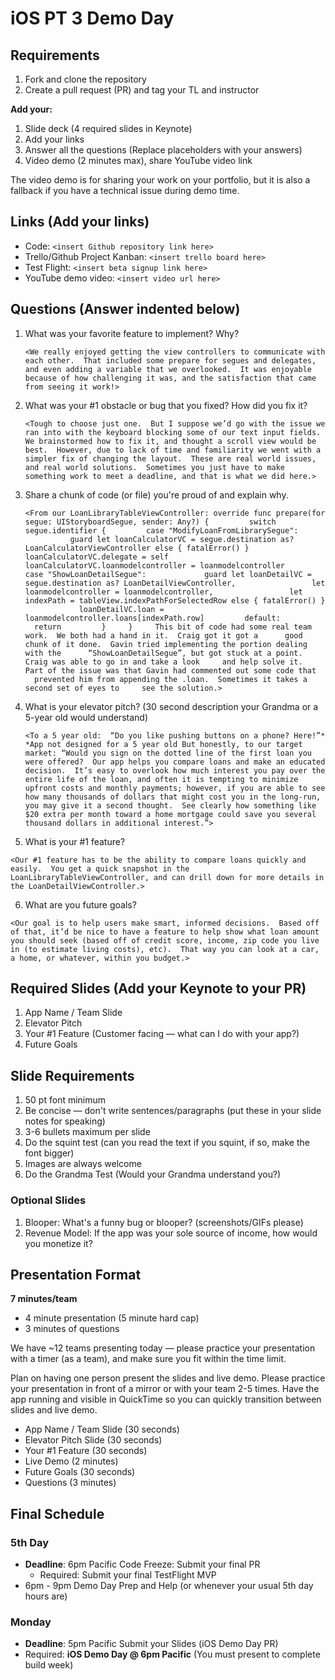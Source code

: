 # iOS PT 3 Demo Day

## Requirements

1. Fork and clone the repository
2. Create a pull request (PR) and tag your TL and instructor

**Add your:**

1. Slide deck (4 required slides in Keynote)
2. Add your links
3. Answer all the questions (Replace placeholders with your answers)
4. Video demo (2 minutes max), share YouTube video link

The video demo is for sharing your work on your portfolio, but it is also a fallback if you have a technical issue during demo time.

## Links (Add your links)

* Code: `<insert Github repository link here>`
* Trello/Github Project Kanban: `<insert trello board here>`
* Test Flight: `<insert beta signup link here>`
* YouTube demo video: `<insert video url here>`

## Questions (Answer indented below)

1. What was your favorite feature to implement? Why?

    `<We really enjoyed getting the view controllers to communicate with each other.  That included some prepare for segues and delegates, and even adding a variable that we overlooked.  It was enjoyable because of how challenging it was, and the satisfaction that came from seeing it work!>`

2. What was your #1 obstacle or bug that you fixed? How did you fix it?

    `<Tough to choose just one.  But I suppose we’d go with the issue we ran into with the keyboard blocking some of our text input fields.  We brainstormed how to fix it, and thought a scroll view would be best.  However, due to lack of time and familiarity we went with a simpler fix of changing the layout.  These are real world issues, and real world solutions.  Sometimes you just have to make something work to meet a deadline, and that is what we did here.>`
  
3. Share a chunk of code (or file) you're proud of and explain why.

    `<From our LoanLibraryTableViewController:
        override func prepare(for segue: UIStoryboardSegue, sender: Any?) {
            switch segue.identifier {
            case "ModifyLoanFromLibrarySegue":
                    guard let loanCalculatorVC = segue.destination as? LoanCalculatorViewController else { fatalError() }
                    loanCalculatorVC.delegate = self
                    loanCalculatorVC.loanmodelcontroller = loanmodelcontroller
            case "ShowLoanDetailSegue":
                guard let loanDetailVC = segue.destination as? LoanDetailViewController,
                    let loanmodelcontroller = loanmodelcontroller,
                    let indexPath = tableView.indexPathForSelectedRow else { fatalError() }
                loanDetailVC.loan = loanmodelcontroller.loans[indexPath.row]
            default:
                return
            }
        }
        This bit of code had some real team work.  We both had a hand in it.  Craig got it got a 
        good chunk of it done.  Gavin tried implementing the portion dealing with the 
        “ShowLoanDetailSegue”, but got stuck at a point.  Craig was able to go in and take a look
        and help solve it.  Part of the issue was that Gavin had commented out some code that
        prevented him from appending the .loan.  Sometimes it takes a second set of eyes to
        see the solution.>`
  
4. What is your elevator pitch? (30 second description your Grandma or a 5-year old would understand)

    `<To a 5 year old: 
    “Do you like pushing buttons on a phone? Here!”*
    *App not designed for a 5 year old
    But honestly, to our target market:
    “Would you sign on the dotted line of the first loan you were offered?  Our app helps you compare loans and make an educated decision.  It’s easy to overlook how much interest you pay over the entire life of the loan, and often it is tempting to minimize upfront costs and monthly payments; however, if you are able to see how many thousands of dollars that might cost you in the long-run, you may give it a second thought.  See clearly how something like $20 extra per month toward a home mortgage could save you several thousand dollars in additional interest.”>`
  
5. What is your #1 feature?

`<Our #1 feature has to be the ability to compare loans quickly and easily.  You get a quick snapshot in the LoanLibraryTableViewController, and can drill down for more details in the LoanDetailViewController.>`
  
6. What are you future goals?

`<Our goal is to help users make smart, informed decisions.  Based off of that, it’d be nice to have a feature to help show what loan amount you should seek (based off of credit score, income, zip code you live in (to estimate living costs), etc).  That way you can look at a car, a home, or whatever, within you budget.>`

## Required Slides (Add your Keynote to your PR)

1. App Name / Team Slide
2. Elevator Pitch
3. Your #1 Feature (Customer facing — what can I do with your app?)
4. Future Goals

## Slide Requirements

1. 50 pt font minimum
2. Be concise — don't write sentences/paragraphs (put these in your slide notes for speaking)
3. 3-6 bullets maximum per slide
4. Do the squint test (can you read the text if you squint, if so, make the font bigger)
6. Images are always welcome
7. Do the Grandma Test (Would your Grandma understand you?)

### Optional Slides

1. Blooper: What's a funny bug or blooper? (screenshots/GIFs please)
2. Revenue Model: If the app was your sole source of income, how would you monetize it?

## Presentation Format

**7 minutes/team**

* 4 minute presentation (5 minute hard cap)
* 3 minutes of questions

We have ~12 teams presenting today — please practice your presentation with a timer (as a team), and make sure you fit within the time limit.

Plan on having one person present the slides and live demo. Please practice your presentation in front of a mirror or with your team 2-5 times. Have the app running and visible in QuickTime so you can quickly transition between slides and live demo.

* App Name / Team Slide (30 seconds)
* Elevator Pitch Slide (30 seconds)
* Your #1 Feature (30 seconds)
* Live Demo (2 minutes)
* Future Goals (30 seconds)
* Questions (3 minutes)

## Final Schedule

### 5th Day

* **Deadline**: 6pm Pacific Code Freeze: Submit your final PR
	* Required: Submit your final TestFlight MVP
* 6pm - 9pm Demo Day Prep and Help (or whenever your usual 5th day hours are)

### Monday

* **Deadline**: 5pm Pacific Submit your Slides (iOS Demo Day PR)
* Required: **iOS Demo Day @ 6pm Pacific** (You must present to complete build week)

